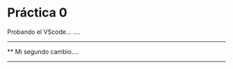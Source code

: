  # Práctica 0

Probando el VScode...
....

**************************
** Mi segundo cambio....
**************************
